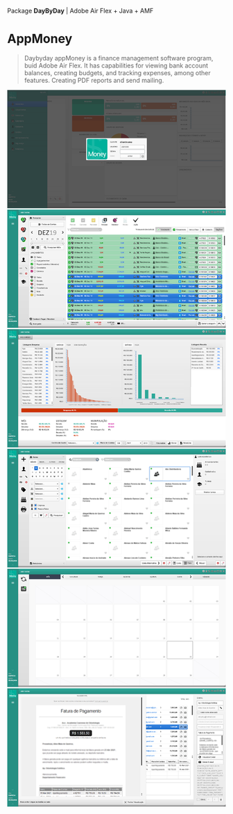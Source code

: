 Package **DayByDay** | Adobe Air Flex + Java + AMF

# AppMoney
> Daybyday appMoney is a finance management software program, buid Adobe Air Flex. It has capabilities for viewing bank account balances, creating budgets, and tracking expenses, among other features. Creating PDF reports and send mailing.

<img src="screen/screen-01.png"/>

<img src="screen/screen-02.png"/>

<img src="screen/screen-03.png"/>

<img src="screen/screen-04.png"/>

<img src="screen/screen-05.png"/>

<img src="screen/screen-06.png"/>
